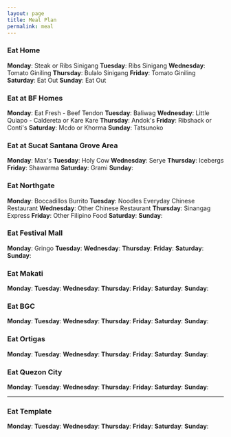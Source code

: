 ```yaml
---
layout: page
title: Meal Plan
permalink: meal
---
```

### Eat Home

**Monday**: Steak or Ribs Sinigang
**Tuesday**: Ribs Sinigang
**Wednesday**: Tomato Giniling
**Thursday**: Bulalo Sinigang
**Friday**: Tomato Giniling
**Saturday**: Eat Out
**Sunday**: Eat Out

### Eat at BF Homes

**Monday**: Eat Fresh - Beef Tendon
**Tuesday**: Baliwag
**Wednesday**: Little Quiapo - Caldereta or Kare Kare
**Thursday**: Andok's
**Friday**: Ribshack or Conti's
**Saturday**: Mcdo or Khorma
**Sunday**: Tatsunoko

### Eat at Sucat Santana Grove Area

**Monday**: Max's
**Tuesday**: Holy Cow
**Wednesday**: Serye
**Thursday**: Icebergs
**Friday**: Shawarma
**Saturday**: Grami
**Sunday**: 

### Eat Northgate

**Monday**: Boccadillos Burrito
**Tuesday**: Noodles Everyday Chinese Restaurant
**Wednesday**: Other Chinese Restaurant
**Thursday**: Sinangag Express
**Friday**: Other Filipino Food
**Saturday**: 
**Sunday**: 

### Eat Festival Mall

**Monday**: Gringo
**Tuesday**: 
**Wednesday**: 
**Thursday**: 
**Friday**: 
**Saturday**: 
**Sunday**: 

### Eat Makati

**Monday**: 
**Tuesday**: 
**Wednesday**: 
**Thursday**: 
**Friday**: 
**Saturday**: 
**Sunday**: 

### Eat BGC

**Monday**: 
**Tuesday**: 
**Wednesday**: 
**Thursday**: 
**Friday**: 
**Saturday**: 
**Sunday**: 

### Eat Ortigas

**Monday**: 
**Tuesday**: 
**Wednesday**: 
**Thursday**: 
**Friday**: 
**Saturday**: 
**Sunday**: 

### Eat Quezon City

**Monday**: 
**Tuesday**: 
**Wednesday**: 
**Thursday**: 
**Friday**: 
**Saturday**: 
**Sunday**: 

---

### Eat Template

**Monday**: 
**Tuesday**: 
**Wednesday**: 
**Thursday**: 
**Friday**: 
**Saturday**: 
**Sunday**: 